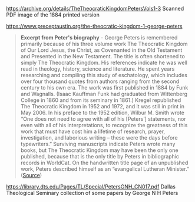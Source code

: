https://archive.org/details/TheTheocraticKingdomPetersVols1-3
Scanned PDF image of the 1884 printed version

https://www.preceptaustin.org/the-theocratic-kingdom-1-george-peters
>**Excerpt from Peter's biography** - George Peters is remembered primarily because of his three volume work The Theocratic Kingdom of Our Lord Jesus, the Christ, as Covenanted in the Old Testament and Presented in the New Testament. The title is often shortened to simply The Theocratic Kingdom. His references indicate he was well read in theology, history, science and literature. He spent years researching and compiling this study of eschatology, which includes over four thousand quotes from authors ranging from the second century to his own era. The work was first published in 1884 by Funk and Wagnalls. (Isaac Kauffman Funk had graduated from Wittenberg College in 1860 and from its seminary in 1861.) Kregel republished The Theocratic Kingdom in 1952 and 1972, and it was still in print in May 2006. In his preface to the 1952 edition, Wilbur M. Smith wrote “One does not need to agree with all of his [Peters’] statements, nor even with all of his interpretations, to recognize the greatness of this work that must have cost him a lifetime of research, prayer, investigation, and laborious writing – these were the days before typewriters.” Surviving manuscripts indicate Peters wrote many books, but The Theocratic Kingdom may have been the only one published, because that is the only title by Peters in bibliographic records in WorldCat. On the handwritten title page of an unpublished work, Peters described himself as an “evangelical Lutheran Minister.” ([Source](https://library.dts.edu/Pages/TL/Special/PetersGNH_CN017.pdf))

https://library.dts.edu/Pages/TL/Special/PetersGNH_CN017.pdf
Dallas Theological Seminary collection of some papers by George N H Peters



